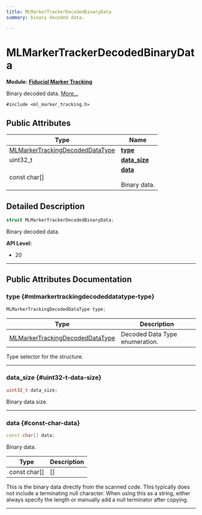 ```yaml
---
title: MLMarkerTrackerDecodedBinaryData
summary: binary decoded data. 

---
```


# MLMarkerTrackerDecodedBinaryData

**Module:** **[Fiducial Marker Tracking](/versioned_docs/version-31-Aug-2023/api-ref/api/Modules/group___marker_tracking/group___marker_tracking.md)**



Binary decoded data.  [More...](#detailed-description)


`#include <ml_marker_tracking.h>`

## Public Attributes

| Type           | Name           |
| -------------- | -------------- |
| [MLMarkerTrackingDecodedDataType](/versioned_docs/version-31-Aug-2023/api-ref/api/Modules/group___marker_tracking/group___marker_tracking.md#enums-mlmarkertrackingdecodeddatatype) | **[type](/versioned_docs/version-31-Aug-2023/api-ref/api/Modules/group___marker_tracking/struct_m_l_marker_tracker_decoded_binary_data.md#mlmarkertrackingdecodeddatatype-type)**  |
| uint32_t | **[data_size](/versioned_docs/version-31-Aug-2023/api-ref/api/Modules/group___marker_tracking/struct_m_l_marker_tracker_decoded_binary_data.md#uint32-t-data-size)**  |
| const char[] | **[data](/versioned_docs/version-31-Aug-2023/api-ref/api/Modules/group___marker_tracking/struct_m_l_marker_tracker_decoded_binary_data.md#const-char-data)** <br></br>Binary data.  |

## Detailed Description

```cpp
struct MLMarkerTrackerDecodedBinaryData;
```

Binary decoded data. 




**API Level:**
  * 20




-----------
## Public Attributes Documentation

### type {#mlmarkertrackingdecodeddatatype-type}

```cpp
MLMarkerTrackingDecodedDataType type;
```



| Type | Description |
|--|--|
| [MLMarkerTrackingDecodedDataType](/versioned_docs/version-31-Aug-2023/api-ref/api/Modules/group___marker_tracking/group___marker_tracking.md#enums-mlmarkertrackingdecodeddatatype) | Decoded Data Type enumeration.  |


Type selector for the structure. 





-----------

### data_size {#uint32-t-data-size}

```cpp
uint32_t data_size;
```


Binary data size. 





-----------

### data {#const-char-data}

```cpp
const char[] data;
```

Binary data. 


| Type | Description |
|--|--|
| const char[] | [] |


This is the binary data directly from the scanned code. This typically does not include a terminating null character. When using this as a string, either always specify the length or manually add a null terminator after copying. 





-----------


